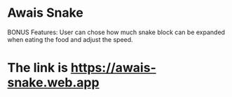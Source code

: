 # Awais Snake
BONUS Features: User can chose how much snake block can be expanded when eating the food and adjust the speed. 

# The link is https://awais-snake.web.app
